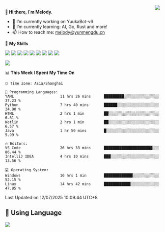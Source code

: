 <a href="#">
  <img align="right" src="https://github-readme-stats.vercel.app/api?username=melodyyuuka&count_private=true&show_icons=true" />
</a>

**👋 Hi there, I`m Melody.**

- 🔭 I’m currently working on YuukaBot-v6
- 🌱 I’m currently learning: AI, Go, Rust and more!
- 📫 How to reach me: melody@yunmengdu.cn

🌟 **My Skills** 

![](https://img.shields.io/badge/-Python-3e74a2?style=flat-square&logo=Python&logoColor=fff)
![](https://img.shields.io/badge/-Java-007396?style=flat-square&logo=OpenJDK&logoColor=fff)
![](https://img.shields.io/badge/-Node.js-339933?style=flat-square&logo=Node.js&logoColor=fff)
![](https://img.shields.io/badge/-Git-f05032?style=flat-square&logo=git&logoColor=fff)
![](https://img.shields.io/badge/-PostgreSQL-4169e1?style=flat-square&logo=PostgreSQL&logoColor=fff)
![](https://img.shields.io/badge/-Rust-000000?style=flat-square&logo=rust&logoColor=fff)
![](https://img.shields.io/badge/-VSCode-007acc?style=flat-square&logo=Visual-Studio-Code&logoColor=fff)
![](https://img.shields.io/badge/-FastAPI-009688?style=flat-square&logo=FastAPI&logoColor=fff)
![](https://img.shields.io/badge/-Linux-000000?style=flat-square&logo=Linux&logoColor=fff)


![](https://wakatime.com/badge/user/fa6dc0e2-47c5-4d2d-ae45-69fec6f2122c.svg)

<!--START_SECTION:waka-->
📊 **This Week I Spent My Time On** 

```text
🕑︎ Time Zone: Asia/Shanghai

💬 Programming Languages: 
YAML                     11 hrs 26 mins      █████████░░░░░░░░░░░░░░░░   37.23 % 
Python                   7 hrs 40 mins       ██████░░░░░░░░░░░░░░░░░░░   24.98 % 
HTML                     2 hrs 1 min         ██░░░░░░░░░░░░░░░░░░░░░░░    6.61 % 
Kotlin                   2 hrs 1 min         ██░░░░░░░░░░░░░░░░░░░░░░░    6.57 % 
Java                     1 hr 50 mins        █░░░░░░░░░░░░░░░░░░░░░░░░    5.99 % 

🔥 Editors: 
VS Code                  26 hrs 33 mins      ██████████████████████░░░   86.44 % 
IntelliJ IDEA            4 hrs 10 mins       ███░░░░░░░░░░░░░░░░░░░░░░   13.56 % 

💻 Operating System: 
Windows                  16 hrs 1 min        █████████████░░░░░░░░░░░░   52.15 % 
Linux                    14 hrs 42 mins      ████████████░░░░░░░░░░░░░   47.85 % 
```


 Last Updated on 12/07/2025 10:09:44 UTC+8
<!--END_SECTION:waka-->

## 🥰 **Using Language**

![](https://github-readme-stats.vercel.app/api/wakatime?username=MelodyYuyuko&layout=compact&hide_border=true)
